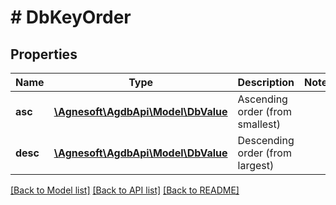 # # DbKeyOrder

## Properties

Name | Type | Description | Notes
------------ | ------------- | ------------- | -------------
**asc** | [**\Agnesoft\AgdbApi\Model\DbValue**](DbValue.md) | Ascending order (from smallest) |
**desc** | [**\Agnesoft\AgdbApi\Model\DbValue**](DbValue.md) | Descending order (from largest) |

[[Back to Model list]](../../README.md#models) [[Back to API list]](../../README.md#endpoints) [[Back to README]](../../README.md)
